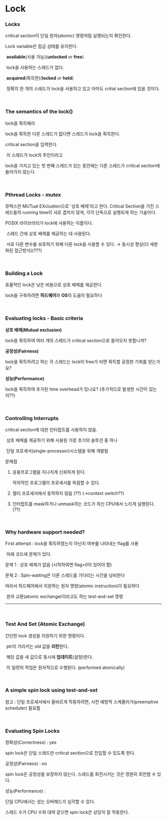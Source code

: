 # Lock


### Locks

critical section이 단일 원자(atomic) 명령처럼 실행되는지 확인한다.



Lock variable은 잠금 상태를 유지한다.

​	**available**(사용 가능)(**unlocked** or **free**)

​			lock을 사용하는 스레드가 없다.

​	**acquired**(획득한)(**locked** or **held**)

​		정확히 한 개의 스레드가 lock을 사용하고 있고 아마도 critial section에 있을 것이다.


<br>

### The semantics of the lock()

lock을 획득해라

lock을 획득한 다른 스레드가 없다면 스레드가 lock을 획득한다.

critical section을 입력한다.

​	이 스레드가 lock의 주인이라고

lock을 가지고 있는 첫 번째 스레드가 있는 동안에는 다른 스레드가 critical section에 들어가지 않는다.

<br>



### Pthread Locks - mutex

뮤텍스란 MUTual EXclustion으로 '상호 배제'라고 한다. Critical Section을 가진 스레드들의 running time이 서로 겹치지 않게, 각각 단독으로 실행되게 하는 기술이다.

POSIX 라이브러리가 lock에 사용하는 이름이다.

​	스레드 간에 상호 배제를 제공하는 데 사용된다.

​	서로 다른 변수를 보호하기 위해 다른 lock을 사용할 수 있다. → 동시성 향상(더 세분화된 접근방식)(???)

<br>


### Building a Lock

효율적인 lock은 낮은 비용으로 상호 배제를 제공한다.

lock을 구축하려면 **하드웨어**와 **OS**의 도움이 필요하다


<br>

### Evaluating locks - Basic criteria

**상호 배제(Mutual exclusion)**

lock을 획득하여 여러 개의 스레드가 critical section으로 들어오지 못합니까?

**공정성(Fairness)**

lock을 획득하려고 하는 각 스레드는 lock이 free가 되면 획득할 공정한 기회를 얻는가요?

**성능(Performance)**

lock을 획득하여 추가된 time overhead가 있나요? (추가적으로 발생한 시간이 있는지??)


<br>

### Controlling Interrupts

critical section에 대한 인터럽트를 사용하지 않음.

​	상호 배제를 제공하기 위해 사용된 가장 초기의 솔루션 중 하나

​	단일 프로세서(single-processor)시스템을 위해 개발됨

문제점

1. 응용프로그램을 지나치게 신뢰하게 된다.

   악의적인 프로그램이 프로세서를 독점할 수 있다.

2. 멀티 프로세서에서 동작하지 않음 (??) (→context switch??)

3. 인터럽트를 mask하거나 unmask하는 코드가 최신 CPU에서 느리게 실행된다. (??)


<br>

### Why hardware support needed?

First attempt : lock을 획득하였는지 아닌지 여부를 나타내는 flag를 사용

​	아래 코드에 문제가 있다.

문제 1 : 상호 배제가 없음 (시작하여면 flag=0이 있어야 함)

문제 2 : Spin-waiting은 다른 스레드를 기다리는 시간을 낭비한다



따라서 하드웨어에서 지원하는 원자 명령(atomic instruction)이 필요하다

​	원자 교환(atomic exchange)이라고도 하는 test-and-set 명령

------

<br>

### Test And Set (Atomic Exchange)

간단한 lock 생성을 지원하기 위한 명령이다.

​	ptr이 가리키는 old 값을 **리턴**한다.

​	해당 값을 새 값으로 동시에 **업데이트**(설정)한다.

​	이 일련의 작업은 원자적으로 수행된다. (performed atomically)


<br>

### A simple spin lock using test-and-set

참고 : 단일 프로세서에서 올바르게 작동하려면, 사전 예방적 스케줄러가(preemptive scheduler) 필요함


<br>

### Evaluating Spin Locks

정확성(Correctness) : yes

spin lock은 단일 스레드만 critical section으로 진입할 수 있도록 한다.

공정성(Pairness) : no

spin lock은 공정성을 보장하지 않는다. 스레드를 회전시키는 것은 영원히 회전할 수 있다.

성능(Performance) :

단일 CPU에서는 성는 오버헤드가 심각할 수 있다.

스레드 수가 CPU 수와 대략 같으면 spin lock은 상당히 잘 작동한다.

